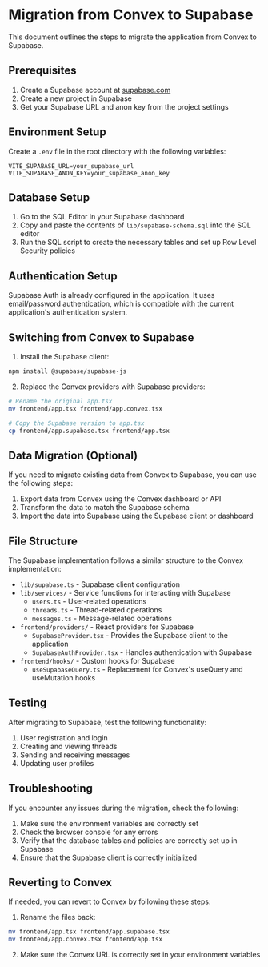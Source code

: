 # Migration from Convex to Supabase

This document outlines the steps to migrate the application from Convex to Supabase.

## Prerequisites

1. Create a Supabase account at [supabase.com](https://supabase.com)
2. Create a new project in Supabase
3. Get your Supabase URL and anon key from the project settings

## Environment Setup

Create a `.env` file in the root directory with the following variables:

```
VITE_SUPABASE_URL=your_supabase_url
VITE_SUPABASE_ANON_KEY=your_supabase_anon_key
```

## Database Setup

1. Go to the SQL Editor in your Supabase dashboard
2. Copy and paste the contents of `lib/supabase-schema.sql` into the SQL editor
3. Run the SQL script to create the necessary tables and set up Row Level Security policies

## Authentication Setup

Supabase Auth is already configured in the application. It uses email/password authentication, which is compatible with the current application's authentication system.

## Switching from Convex to Supabase

1. Install the Supabase client:

```bash
npm install @supabase/supabase-js
```

2. Replace the Convex providers with Supabase providers:

```bash
# Rename the original app.tsx
mv frontend/app.tsx frontend/app.convex.tsx

# Copy the Supabase version to app.tsx
cp frontend/app.supabase.tsx frontend/app.tsx
```

## Data Migration (Optional)

If you need to migrate existing data from Convex to Supabase, you can use the following steps:

1. Export data from Convex using the Convex dashboard or API
2. Transform the data to match the Supabase schema
3. Import the data into Supabase using the Supabase client or dashboard

## File Structure

The Supabase implementation follows a similar structure to the Convex implementation:

- `lib/supabase.ts` - Supabase client configuration
- `lib/services/` - Service functions for interacting with Supabase
  - `users.ts` - User-related operations
  - `threads.ts` - Thread-related operations
  - `messages.ts` - Message-related operations
- `frontend/providers/` - React providers for Supabase
  - `SupabaseProvider.tsx` - Provides the Supabase client to the application
  - `SupabaseAuthProvider.tsx` - Handles authentication with Supabase
- `frontend/hooks/` - Custom hooks for Supabase
  - `useSupabaseQuery.ts` - Replacement for Convex's useQuery and useMutation hooks

## Testing

After migrating to Supabase, test the following functionality:

1. User registration and login
2. Creating and viewing threads
3. Sending and receiving messages
4. Updating user profiles

## Troubleshooting

If you encounter any issues during the migration, check the following:

1. Make sure the environment variables are correctly set
2. Check the browser console for any errors
3. Verify that the database tables and policies are correctly set up in Supabase
4. Ensure that the Supabase client is correctly initialized

## Reverting to Convex

If needed, you can revert to Convex by following these steps:

1. Rename the files back:

```bash
mv frontend/app.tsx frontend/app.supabase.tsx
mv frontend/app.convex.tsx frontend/app.tsx
```

2. Make sure the Convex URL is correctly set in your environment variables 